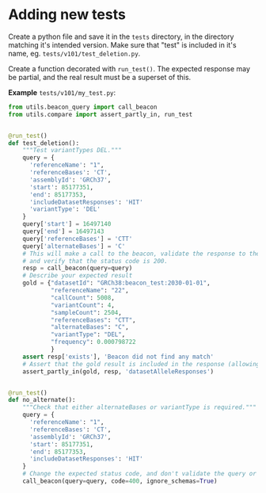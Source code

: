 # Adding new tests

Create a python file and save it in the `tests` directory, in the directory matching it's intended version.
Make sure that "test" is included in it's name, eg. `tests/v101/test_deletion.py`.

Create a function decorated with `run_test()`.
The expected response may be partial, and the real result must be a superset of this.

**Example** `tests/v101/my_test.py`:
```py
from utils.beacon_query import call_beacon
from utils.compare import assert_partly_in, run_test


@run_test()
def test_deletion():
    """Test variantTypes DEL."""
    query = {
      'referenceName': "1",
      'referenceBases': 'CT',
      'assemblyId': 'GRCh37',
      'start': 85177351,
      'end': 85177353,
      'includeDatasetResponses': 'HIT'
      'variantType': 'DEL'
    }
    query['start'] = 16497140
    query['end'] = 16497143
    query['referenceBases'] = 'CTT'
    query['alternateBases'] = 'C'
    # This will make a call to the beacon, validate the response to the schemas,
    # and verify that the status code is 200.
    resp = call_beacon(query=query)
    # Describe your expected result
    gold = {"datasetId": "GRCh38:beacon_test:2030-01-01",
            "referenceName": "22",
            "callCount": 5008,
            "variantCount": 4,
            "sampleCount": 2504,
            "referenceBases": "CTT",
            "alternateBases": "C",
            "variantType": "DEL",
            "frequency": 0.000798722
            }
    assert resp['exists'], 'Beacon did not find any match'
    # Assert that the gold result is included in the response (allowing for additional fields)
    assert_partly_in(gold, resp, 'datasetAlleleResponses')


@run_test()
def no_alternate():
    """Check that either alternateBases or variantType is required."""
    query = {
      'referenceName': "1",
      'referenceBases': 'CT',
      'assemblyId': 'GRCh37',
      'start': 85177351,
      'end': 85177353,
      'includeDatasetResponses': 'HIT'
    }
    # Change the expected status code, and don't validate the query or the response to the schemas
    call_beacon(query=query, code=400, ignore_schemas=True)


```


